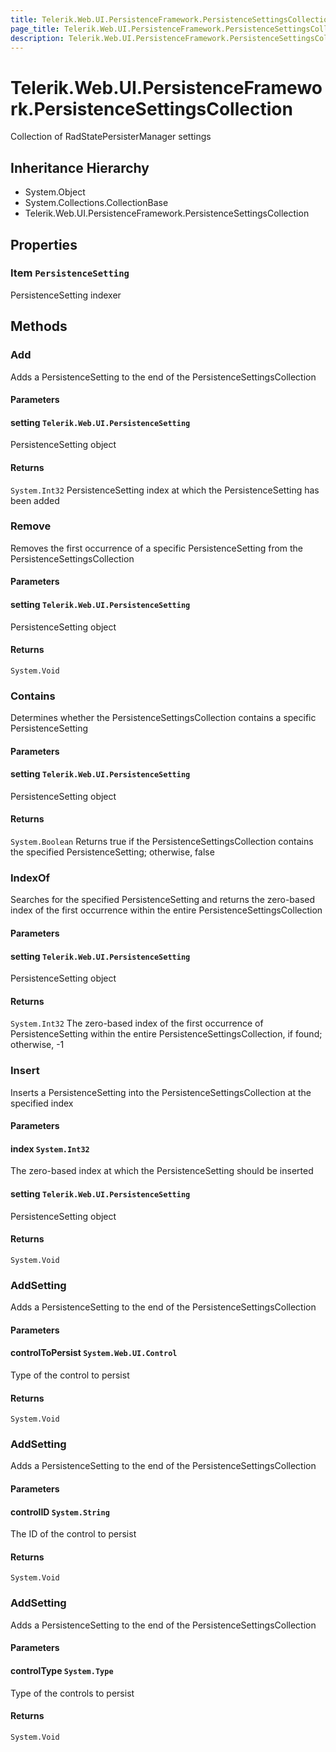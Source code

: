 ```yaml
---
title: Telerik.Web.UI.PersistenceFramework.PersistenceSettingsCollection
page_title: Telerik.Web.UI.PersistenceFramework.PersistenceSettingsCollection
description: Telerik.Web.UI.PersistenceFramework.PersistenceSettingsCollection
---
```


# Telerik.Web.UI.PersistenceFramework.PersistenceSettingsCollection

Collection of RadStatePersisterManager settings

## Inheritance Hierarchy

* System.Object
* System.Collections.CollectionBase
* Telerik.Web.UI.PersistenceFramework.PersistenceSettingsCollection

## Properties

###  Item `PersistenceSetting`

PersistenceSetting indexer

## Methods

###  Add

Adds a PersistenceSetting to the end of the PersistenceSettingsCollection

#### Parameters

#### setting `Telerik.Web.UI.PersistenceSetting`

PersistenceSetting object

#### Returns

`System.Int32` PersistenceSetting index at which the PersistenceSetting has been added

###  Remove

Removes the first occurrence of a specific PersistenceSetting from the PersistenceSettingsCollection

#### Parameters

#### setting `Telerik.Web.UI.PersistenceSetting`

PersistenceSetting object

#### Returns

`System.Void` 

###  Contains

Determines whether the PersistenceSettingsCollection contains a specific PersistenceSetting

#### Parameters

#### setting `Telerik.Web.UI.PersistenceSetting`

PersistenceSetting object

#### Returns

`System.Boolean` Returns true if the PersistenceSettingsCollection contains the specified PersistenceSetting; otherwise, false

###  IndexOf

Searches for the specified PersistenceSetting and returns the zero-based index of the first occurrence within the entire PersistenceSettingsCollection

#### Parameters

#### setting `Telerik.Web.UI.PersistenceSetting`

PersistenceSetting object

#### Returns

`System.Int32` The zero-based index of the first occurrence of PersistenceSetting within the entire PersistenceSettingsCollection, if found; otherwise, -1

###  Insert

Inserts a PersistenceSetting into the PersistenceSettingsCollection at the specified index

#### Parameters

#### index `System.Int32`

The zero-based index at which the PersistenceSetting should be inserted

#### setting `Telerik.Web.UI.PersistenceSetting`

PersistenceSetting object

#### Returns

`System.Void` 

###  AddSetting

Adds a PersistenceSetting to the end of the PersistenceSettingsCollection

#### Parameters

#### controlToPersist `System.Web.UI.Control`

Type of the control to persist

#### Returns

`System.Void` 

###  AddSetting

Adds a PersistenceSetting to the end of the PersistenceSettingsCollection

#### Parameters

#### controlID `System.String`

The ID of the control to persist

#### Returns

`System.Void` 

###  AddSetting

Adds a PersistenceSetting to the end of the PersistenceSettingsCollection

#### Parameters

#### controlType `System.Type`

Type of the controls to persist

#### Returns

`System.Void` 

